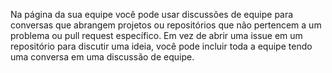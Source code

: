 Na página da sua equipe você pode usar discussões de equipe para conversas que abrangem projetos ou repositórios que não pertencem a um problema ou pull request específico. Em vez de abrir uma issue em um repositório para discutir uma ideia, você pode incluir toda a equipe tendo uma conversa em uma discussão de equipe.
